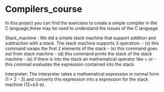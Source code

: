 # Compilers_course
In this project you can find the exercises to create a simple compiler in the C language,these may be used to understand the issues 
of the C language

Stack_machine :
  We did a simple stack machine that support addition and subtraction with a stack.
  The stack machine supports 3 operation:
    - (s) this command swaps the first 2 elements of the stack 
    - (x) this command goes out from stack machine
    - (d) this command prints the stack of the stack machine
    - (e) if there is into the stack an mathematical operator like + or - 
          this commad evaluates the expression contained into the stack.
  
Interpreter:
  The interpreter takes a mathematical expression in normal form (1 + 2 - 3) and converts this expression into a expression for the
  stack machine (12+e3-e).

